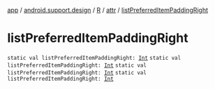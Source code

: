 [app](../../../index.md) / [android.support.design](../../index.md) / [R](../index.md) / [attr](index.md) / [listPreferredItemPaddingRight](.)

# listPreferredItemPaddingRight

`static val listPreferredItemPaddingRight: `[`Int`](https://kotlinlang.org/api/latest/jvm/stdlib/kotlin/-int/index.html)
`static val listPreferredItemPaddingRight: `[`Int`](https://kotlinlang.org/api/latest/jvm/stdlib/kotlin/-int/index.html)
`static val listPreferredItemPaddingRight: `[`Int`](https://kotlinlang.org/api/latest/jvm/stdlib/kotlin/-int/index.html)
`static val listPreferredItemPaddingRight: `[`Int`](https://kotlinlang.org/api/latest/jvm/stdlib/kotlin/-int/index.html)